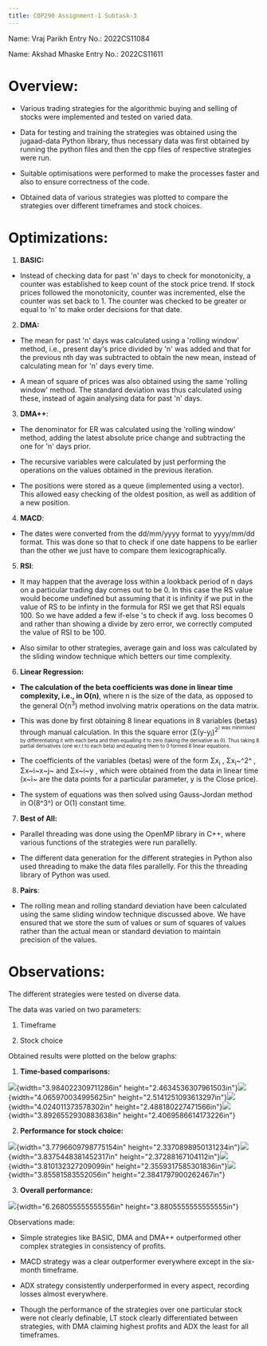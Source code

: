 ```yaml
---
title: COP290 Assignment-1 Subtask-3
---
```


Name: Vraj Parikh   Entry No.: 2022CS11084

Name: Akshad Mhaske Entry No.: 2022CS11611

# Overview:

-   Various trading strategies for the algorithmic buying and selling of
    stocks were implemented and tested on varied data.

-   Data for testing and training the strategies was obtained using the
    jugaad-data Python library, thus necessary data was first obtained
    by running the python files and then the cpp files of respective
    strategies were run.

-   Suitable optimisations were performed to make the processes faster
    and also to ensure correctness of the code.

-   Obtained data of various strategies was plotted to compare the
    strategies over different timeframes and stock choices.

# Optimizations:

1.  **BASIC:** 
-   Instead of checking data for past 'n' days to check for
    monotonicity, a counter was established to keep count of the stock
    price trend. If stock prices followed the monotonicity, counter was
    incremented, else the counter was set back to 1. The counter was
    checked to be greater or equal to 'n' to make order decisions for
    that date.

2.  **DMA:**

-   The mean for past 'n' days was calculated using a 'rolling window'
    method, i.e., present day's price divided by 'n' was added and that
    for the previous nth day was subtracted to obtain the new mean,
    instead of calculating mean for 'n' days every time.

-   A mean of square of prices was also obtained using the same 'rolling
    window' method. The standard deviation was thus calculated using
    these, instead of again analysing data for past 'n' days.

3.  **DMA++**:

-   The denominator for ER was calculated using the 'rolling window'
    method, adding the latest absolute price change and subtracting
    the one for 'n' days prior.

-   The recursive variables were calculated by just performing the
    operations on the values obtained in the previous iteration.

-   The positions were stored as a queue (implemented using a vector).
    This allowed easy checking of the oldest position, as well as
    addition of a new position.

4.  **MACD**:

-   The dates were converted from the dd/mm/yyyy format to yyyy/mm/dd
    format. This was done so that to check if one date happens to be
    earlier than the other we just have to compare them
    lexicographically.

5.  **RSI**:

-   It may happen that the average loss within a lookback period of n
    days on a particular trading day comes out to be 0. In this case the
    RS value would become undefined but assuming that it is infinity if
    we put in the value of RS to be infinty in the formula for RSI we
    get that RSI equals 100. So we have added a few if-else \'s to check
    if avg. loss becomes 0 and rather than showing a divide by zero
    error, we correctly computed the value of RSI to be 100.

-   Also similar to other strategies, average gain and loss was
    calculated by the sliding window technique which betters
    our time complexity.

6.  **Linear Regression:**

-   **The calculation of the beta coefficients was done in linear time
    complexity, i.e., in O(n)**, where n is the size of the data, as
    opposed to the general O(n<sup>3</sup>) method involving matrix operations on
    the data matrix.

-   This was done by first obtaining 8 linear equations in 8 variables
    (betas) through manual calculation. In this the square error
    (Σ(y-y<sub>i</sub>)<sup>2<sup>) was minimised by differentiating it with each beta
    and then equalling it to zero (taking the derivative as 0). Thus
    taking 8 partial derivatives (one w.r.t to each beta) and equating
    them to 0 formed 8 linear equations.

-   The coefficients of the variables (betas) were of the form Σx<sub>i</sub> ,
    Σx<sub>i</sub>~^2^ , Σx~i~x~j~ and Σx~i~y , which were obtained from the data
    in linear time (x~i~ are the data points for a particular parameter,
    y is the Close price).

-   The system of equations was then solved using Gauss-Jordan method in
    O(8^3^) or O(1) constant time.

7.  **Best of All:**

-   Parallel threading was done using the OpenMP library in C++, where
    various functions of the strategies were run parallelly.

-   The different data generation for the different strategies in Python
    also used threading to make the data files parallelly. For this the
    threading library of Python was used.

8.  **Pairs**:

-   The rolling mean and rolling standard deviation have been calculated
    using the same sliding window technique discussed above. We have
    ensured that we store the sum of values or sum of squares of values
    rather than the actual mean or standard deviation to maintain
    precision of the values.

# Observations:

The different strategies were tested on diverse data.

The data was varied on two parameters:

1.  Timeframe

2.  Stock choice

Obtained results were plotted on the below graphs:

1.  **Time-based comparisons:**

![](./image1.jpg){width="3.984022309711286in"
height="2.4634536307961503in"}![](./image2.jpg){width="4.065970034995625in"
height="2.5141251093613297in"}![](./image3.jpg){width="4.024011373578302in"
height="2.488180227471566in"}![](./image4.jpg){width="3.8926552930883638in"
height="2.4069586614173226in"}

2.  **Performance for stock choice:**

![](./image5.jpg){width="3.7796609798775154in"
height="2.3370898950131234in"}![](./image6.jpg){width="3.8375448381452317in"
height="2.37288167104112in"}![](./image7.jpg){width="3.810132327209099in"
height="2.3559317585301836in"}![](./image8.jpg){width="3.85581583552056in"
height="2.3841797900262467in"}

3.  **Overall performance:**

![](./image9.jpg){width="6.268055555555556in"
height="3.8805555555555555in"}

Observations made:

-   Simple strategies like BASIC, DMA and DMA++ outperformed other
    complex strategies in consistency of profits.

-   MACD strategy was a clear outperformer everywhere except in the
    six-month timeframe.

-   ADX strategy consistently underperformed in every aspect, recording
    losses almost everywhere.

-   Though the performance of the strategies over one particular stock
    were not clearly definable, LT stock clearly differentiated between
    strategies, with DMA claiming highest profits and ADX the least for
    all timeframes.
